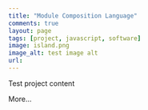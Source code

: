 ```yaml
---
title: "Module Composition Language"
comments: true
layout: page
tags: [project, javascript, software]
image: island.png
image_alt: test image alt
url: 
---
```


Test project content

More...

